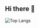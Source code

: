 ## Hi there 👋

![Top Langs](https://github-readme-stats.vercel.app/api/top-langs/?username=silent97vvaaavava&hide_progress=false&theme=transparent)
<!--
**silent97vvaaavava/silent97vvaaavava** is a ✨ _special_ ✨ repository because its `README.md` (this file) appears on your GitHub profile.

Here are some ideas to get you started:

- 🔭 I’m currently working on ...
- 🌱 I’m currently learning ...
- 👯 I’m looking to collaborate on ...
- 🤔 I’m looking for help with ...
- 💬 Ask me about ...
- 📫 How to reach me: ...
- 😄 Pronouns: ...
- ⚡ Fun fact: ...
-->
